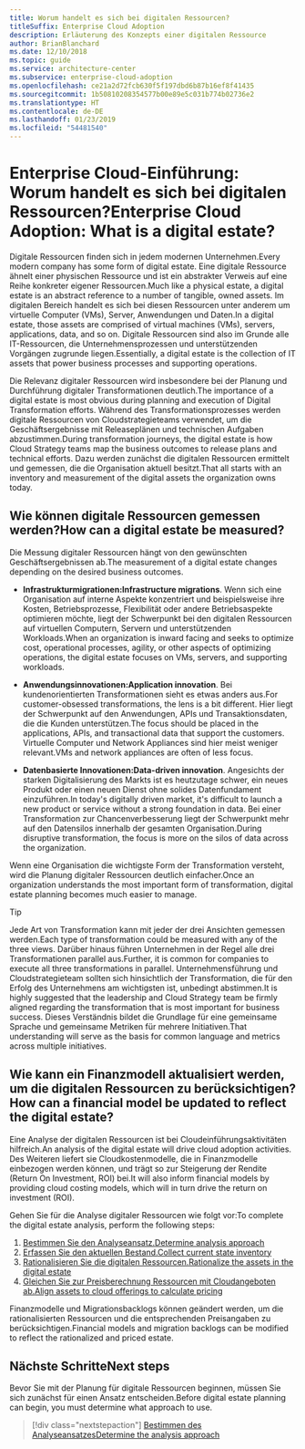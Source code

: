 ```yaml
---
title: Worum handelt es sich bei digitalen Ressourcen?
titleSuffix: Enterprise Cloud Adoption
description: Erläuterung des Konzepts einer digitalen Ressource
author: BrianBlanchard
ms.date: 12/10/2018
ms.topic: guide
ms.service: architecture-center
ms.subservice: enterprise-cloud-adoption
ms.openlocfilehash: ce21a2d72fcb630f5f197dbd6b87b16ef8f41435
ms.sourcegitcommit: 1b50810208354577b00e89e5c031b774b02736e2
ms.translationtype: HT
ms.contentlocale: de-DE
ms.lasthandoff: 01/23/2019
ms.locfileid: "54481540"
---
```

# <a name="enterprise-cloud-adoption-what-is-a-digital-estate"></a><span data-ttu-id="de3fd-103">Enterprise Cloud-Einführung: Worum handelt es sich bei digitalen Ressourcen?</span><span class="sxs-lookup"><span data-stu-id="de3fd-103">Enterprise Cloud Adoption: What is a digital estate?</span></span>

<span data-ttu-id="de3fd-104">Digitale Ressourcen finden sich in jedem modernen Unternehmen.</span><span class="sxs-lookup"><span data-stu-id="de3fd-104">Every modern company has some form of digital estate.</span></span> <span data-ttu-id="de3fd-105">Eine digitale Ressource ähnelt einer physischen Ressource und ist ein abstrakter Verweis auf eine Reihe konkreter eigener Ressourcen.</span><span class="sxs-lookup"><span data-stu-id="de3fd-105">Much like a physical estate, a digital estate is an abstract reference to a number of tangible, owned assets.</span></span> <span data-ttu-id="de3fd-106">Im digitalen Bereich handelt es sich bei diesen Ressourcen unter anderem um virtuelle Computer (VMs), Server, Anwendungen und Daten.</span><span class="sxs-lookup"><span data-stu-id="de3fd-106">In a digital estate, those assets are comprised of virtual machines (VMs), servers, applications, data, and so on.</span></span> <span data-ttu-id="de3fd-107">Digitale Ressourcen sind also im Grunde alle IT-Ressourcen, die Unternehmensprozessen und unterstützenden Vorgängen zugrunde liegen.</span><span class="sxs-lookup"><span data-stu-id="de3fd-107">Essentially, a digital estate is the collection of IT assets that power business processes and supporting operations.</span></span>

<span data-ttu-id="de3fd-108">Die Relevanz digitaler Ressourcen wird insbesondere bei der Planung und Durchführung digitaler Transformationen deutlich.</span><span class="sxs-lookup"><span data-stu-id="de3fd-108">The importance of a digital estate is most obvious during planning and execution of Digital Transformation efforts.</span></span> <span data-ttu-id="de3fd-109">Während des Transformationsprozesses werden digitale Ressourcen von Cloudstrategieteams verwendet, um die Geschäftsergebnisse mit Releaseplänen und technischen Aufgaben abzustimmen.</span><span class="sxs-lookup"><span data-stu-id="de3fd-109">During transformation journeys, the digital estate is how Cloud Strategy teams map the business outcomes to release plans and technical efforts.</span></span> <span data-ttu-id="de3fd-110">Dazu werden zunächst die digitalen Ressourcen ermittelt und gemessen, die die Organisation aktuell besitzt.</span><span class="sxs-lookup"><span data-stu-id="de3fd-110">That all starts with an inventory and measurement of the digital assets the organization owns today.</span></span>

## <a name="how-can-a-digital-estate-be-measured"></a><span data-ttu-id="de3fd-111">Wie können digitale Ressourcen gemessen werden?</span><span class="sxs-lookup"><span data-stu-id="de3fd-111">How can a digital estate be measured?</span></span>

<span data-ttu-id="de3fd-112">Die Messung digitaler Ressourcen hängt von den gewünschten Geschäftsergebnissen ab.</span><span class="sxs-lookup"><span data-stu-id="de3fd-112">The measurement of a digital estate changes depending on the desired business outcomes.</span></span>

- <span data-ttu-id="de3fd-113">**Infrastrukturmigrationen:**</span><span class="sxs-lookup"><span data-stu-id="de3fd-113">**Infrastructure migrations**.</span></span> <span data-ttu-id="de3fd-114">Wenn sich eine Organisation auf interne Aspekte konzentriert und beispielsweise ihre Kosten, Betriebsprozesse, Flexibilität oder andere Betriebsaspekte optimieren möchte, liegt der Schwerpunkt bei den digitalen Ressourcen auf virtuellen Computern, Servern und unterstützenden Workloads.</span><span class="sxs-lookup"><span data-stu-id="de3fd-114">When an organization is inward facing and seeks to optimize cost, operational processes, agility, or other aspects of optimizing operations, the digital estate focuses on VMs, servers, and supporting workloads.</span></span>

- <span data-ttu-id="de3fd-115">**Anwendungsinnovationen:**</span><span class="sxs-lookup"><span data-stu-id="de3fd-115">**Application innovation**.</span></span> <span data-ttu-id="de3fd-116">Bei kundenorientierten Transformationen sieht es etwas anders aus.</span><span class="sxs-lookup"><span data-stu-id="de3fd-116">For customer-obsessed transformations, the lens is a bit different.</span></span> <span data-ttu-id="de3fd-117">Hier liegt der Schwerpunkt auf den Anwendungen, APIs und Transaktionsdaten, die die Kunden unterstützen.</span><span class="sxs-lookup"><span data-stu-id="de3fd-117">The focus should be placed in the applications, APIs, and transactional data that support the customers.</span></span> <span data-ttu-id="de3fd-118">Virtuelle Computer und Network Appliances sind hier meist weniger relevant.</span><span class="sxs-lookup"><span data-stu-id="de3fd-118">VMs and network appliances are often of less focus.</span></span>

- <span data-ttu-id="de3fd-119">**Datenbasierte Innovationen:**</span><span class="sxs-lookup"><span data-stu-id="de3fd-119">**Data-driven innovation**.</span></span> <span data-ttu-id="de3fd-120">Angesichts der starken Digitalisierung des Markts ist es heutzutage schwer, ein neues Produkt oder einen neuen Dienst ohne solides Datenfundament einzuführen.</span><span class="sxs-lookup"><span data-stu-id="de3fd-120">In today's digitally driven market, it's difficult to launch a new product or service without a strong foundation in data.</span></span> <span data-ttu-id="de3fd-121">Bei einer Transformation zur Chancenverbesserung liegt der Schwerpunkt mehr auf den Datensilos innerhalb der gesamten Organisation.</span><span class="sxs-lookup"><span data-stu-id="de3fd-121">During disruptive transformation, the focus is more on the silos of data across the organization.</span></span>

<span data-ttu-id="de3fd-122">Wenn eine Organisation die wichtigste Form der Transformation versteht, wird die Planung digitaler Ressourcen deutlich einfacher.</span><span class="sxs-lookup"><span data-stu-id="de3fd-122">Once an organization understands the most important form of transformation, digital estate planning becomes much easier to manage.</span></span>

> [!TIP]
> <span data-ttu-id="de3fd-123">Jede Art von Transformation kann mit jeder der drei Ansichten gemessen werden.</span><span class="sxs-lookup"><span data-stu-id="de3fd-123">Each type of transformation could be measured with any of the three views.</span></span> <span data-ttu-id="de3fd-124">Darüber hinaus führen Unternehmen in der Regel alle drei Transformationen parallel aus.</span><span class="sxs-lookup"><span data-stu-id="de3fd-124">Further, it is common for companies to execute all three transformations in parallel.</span></span> <span data-ttu-id="de3fd-125">Unternehmensführung und Cloudstrategieteam sollten sich hinsichtlich der Transformation, die für den Erfolg des Unternehmens am wichtigsten ist, unbedingt abstimmen.</span><span class="sxs-lookup"><span data-stu-id="de3fd-125">It is highly suggested that the leadership and Cloud Strategy team be firmly aligned regarding the transformation that is most important for business success.</span></span> <span data-ttu-id="de3fd-126">Dieses Verständnis bildet die Grundlage für eine gemeinsame Sprache und gemeinsame Metriken für mehrere Initiativen.</span><span class="sxs-lookup"><span data-stu-id="de3fd-126">That understanding will serve as the basis for common language and metrics across multiple initiatives.</span></span>

## <a name="how-can-a-financial-model-be-updated-to-reflect-the-digital-estate"></a><span data-ttu-id="de3fd-127">Wie kann ein Finanzmodell aktualisiert werden, um die digitalen Ressourcen zu berücksichtigen?</span><span class="sxs-lookup"><span data-stu-id="de3fd-127">How can a financial model be updated to reflect the digital estate?</span></span>

<span data-ttu-id="de3fd-128">Eine Analyse der digitalen Ressourcen ist bei Cloudeinführungsaktivitäten hilfreich.</span><span class="sxs-lookup"><span data-stu-id="de3fd-128">An analysis of the digital estate will drive cloud adoption activities.</span></span> <span data-ttu-id="de3fd-129">Des Weiteren liefert sie Cloudkostenmodelle, die in Finanzmodelle einbezogen werden können, und trägt so zur Steigerung der Rendite (Return On Investment, ROI) bei.</span><span class="sxs-lookup"><span data-stu-id="de3fd-129">It will also inform financial models by providing cloud costing models, which will in turn drive the return on investment (ROI).</span></span>

<span data-ttu-id="de3fd-130">Gehen Sie für die Analyse digitaler Ressourcen wie folgt vor:</span><span class="sxs-lookup"><span data-stu-id="de3fd-130">To complete the digital estate analysis, perform the following steps:</span></span>

1. [<span data-ttu-id="de3fd-131">Bestimmen Sie den Analyseansatz.</span><span class="sxs-lookup"><span data-stu-id="de3fd-131">Determine analysis approach</span></span>](approach.md)
1. [<span data-ttu-id="de3fd-132">Erfassen Sie den aktuellen Bestand.</span><span class="sxs-lookup"><span data-stu-id="de3fd-132">Collect current state inventory</span></span>](inventory.md)
1. [<span data-ttu-id="de3fd-133">Rationalisieren Sie die digitalen Ressourcen.</span><span class="sxs-lookup"><span data-stu-id="de3fd-133">Rationalize the assets in the digital estate</span></span>](rationalize.md)
1. [<span data-ttu-id="de3fd-134">Gleichen Sie zur Preisberechnung Ressourcen mit Cloudangeboten ab.</span><span class="sxs-lookup"><span data-stu-id="de3fd-134">Align assets to cloud offerings to calculate pricing</span></span>](calculate.md)

<span data-ttu-id="de3fd-135">Finanzmodelle und Migrationsbacklogs können geändert werden, um die rationalisierten Ressourcen und die entsprechenden Preisangaben zu berücksichtigen.</span><span class="sxs-lookup"><span data-stu-id="de3fd-135">Financial models and migration backlogs can be modified to reflect the rationalized and priced estate.</span></span>

## <a name="next-steps"></a><span data-ttu-id="de3fd-136">Nächste Schritte</span><span class="sxs-lookup"><span data-stu-id="de3fd-136">Next steps</span></span>

<span data-ttu-id="de3fd-137">Bevor Sie mit der Planung für digitale Ressourcen beginnen, müssen Sie sich zunächst für einen Ansatz entscheiden.</span><span class="sxs-lookup"><span data-stu-id="de3fd-137">Before digital estate planning can begin, you must determine what approach to use.</span></span>

> [!div class="nextstepaction"]
> [<span data-ttu-id="de3fd-138">Bestimmen des Analyseansatzes</span><span class="sxs-lookup"><span data-stu-id="de3fd-138">Determine the analysis approach</span></span>](approach.md)